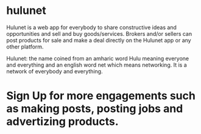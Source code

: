 # hulunet

Hulunet is a web app for everybody to share constructive ideas and opportunities and sell and buy goods/services. Brokers and/or sellers can post products for sale and make a deal directly on the  Hulunet app or any other platform.

Hulunet: the name coined from an amharic word Hulu meaning everyone and everything and an english word net which means networking. It is a network of everybody and everything.

# Sign Up for more engagements such as making posts, posting jobs and advertizing products.

